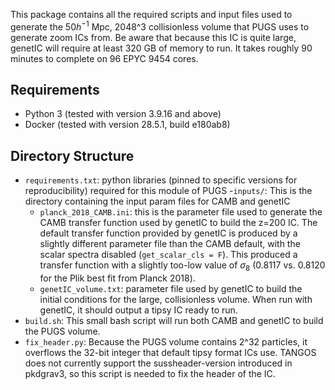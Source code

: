 This package contains all the required scripts and input files used to generate
the $50 h^{-1}$ Mpc, 2048^3 collisionless volume that PUGS uses to generate zoom
ICs from.  Be aware that because this IC is quite large, genetIC will require at
least 320 GB of memory to run.  It takes roughly 90 minutes to complete on 96
EPYC 9454 cores.

Requirements
------------
- Python 3 (tested with version 3.9.16 and above)
- Docker (tested with version 28.5.1, build e180ab8)

Directory Structure
-------------------
- `requirements.txt`: python libraries (pinned to specific versions for
  reproducibility) required for this module of PUGS
-`inputs/`: This is the directory containing the input param files for CAMB and
  genetIC
    - `planck_2018_CAMB.ini`: this is the parameter file used to generate the
      CAMB transfer function used by genetIC to build the z=200 IC.  The default
      transfer function provided by genetIC is produced by a slightly different
      parameter file than the CAMB default, with the scalar spectra disabled
      (`get_scalar_cls = F`).  This produced a transfer function with a slightly
      too-low value of $\sigma_8$ (0.8117 vs. 0.8120 for the Plik best fit from
      Planck 2018).
    - `genetIC_volume.txt`: parameter file used by genetIC to build the initial
      conditions for the large, collisionless volume.  When run with genetIC, it
      should output a tipsy IC ready to run.
- `build.sh`: This small bash script will run both CAMB and genetIC to build the
  PUGS volume.  
- `fix_header.py`: Because the PUGS volume contains 2^32 particles, it overflows
  the 32-bit integer that default tipsy format ICs use.  TANGOS does not
  currently support the sussheader-version introduced in pkdgrav3, so this
  script is needed to fix the header of the IC.
